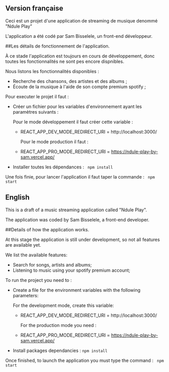 ## Version française

Ceci est un projet d'une application de streaming de musique denommé "Ndule Play"

L'application a été codé par Sam Bisselele, un front-end développeur.

##Les détails de fonctionnement de l'application.

À ce stade l'application est toujours en cours de développement, donc toutes les fonctionnalités ne sont pes encore dispnibles.

Nous listons les fonctionnalités disponibles :

- Recherche des chansons, des artistes et des albums ;
- Écoute de la musique à l'aide de son compte premium spotify ;

Pour executer le projet il faut : 
- Créer un fichier pour les variables d'environnement ayant les paramètres suivants : 

    Pour le mode développement il faut créer cette variable : 
  - REACT_APP_DEV_MODE_REDIRECT_URI = http://localhost:3000/

    Pour le mode production il faut : 
  - REACT_APP_PRO_MODE_REDIRECT_URI = https://ndule-play-by-sam.vercel.app/

-  Installer toutes les dépendances : 
   <code> npm install </code>

Une fois finie, pour lancer l'application il faut taper la commande :
  <code> npm start </code>
  
  
  
## English

This is a draft of a music streaming application called "Ndule Play".

The application was coded by Sam Bisselele, a front-end developer.

##Details of how the application works.

At this stage the application is still under development, so not all features are available yet.

We list the available features:

- Search for songs, artists and albums;
- Listening to music using your spotify premium account;

To run the project you need to : 
- Create a file for the environment variables with the following parameters: 

    For the development mode, create this variable: 
  - REACT_APP_DEV_MODE_REDIRECT_URI = http://localhost:3000/

    For the production mode you need : 
  - REACT_APP_PRO_MODE_REDIRECT_URI = https://ndule-play-by-sam.vercel.app/

- Install packages dependancies : 
  <code>npm install </code>

Once finished, to launch the application you must type the command :
  <code> npm start </code>
  


